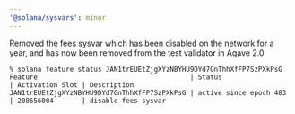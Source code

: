 ```yaml
---
'@solana/sysvars': minor
---
```


Removed the fees sysvar which has been disabled on the network for a year, and has now been removed from the test validator in Agave 2.0

```
% solana feature status JAN1trEUEtZjgXYzNBYHU9DYd7GnThhXfFP7SzPXkPsG
Feature                                      | Status                  | Activation Slot | Description
JAN1trEUEtZjgXYzNBYHU9DYd7GnThhXfFP7SzPXkPsG | active since epoch 483  | 208656004       | disable fees sysvar
```
